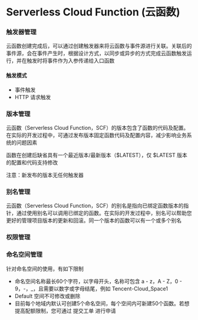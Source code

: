 # Serverless Cloud Function (云函数)








### 触发器管理
云函数创建完成后，可以通过创建触发器来将云函数与事件源进行关联。关联后的事件源，会在事件产生时，根据设计方式，以同步或异步的方式完成云函数触发运行，并在触发时将事件作为入参传递给入口函数

#### 触发模式
* 事件触发
* HTTP 请求触发


### 版本管理
云函数（Serverless Cloud Function，SCF）的版本包含了函数的代码及配置。在实际的开发过程中，可通过发布版本固定函数代码及配置内容，减少影响业务系统的问题因素

函数在创建后缺省具有一个最近版本/最新版本（$LATEST），仅 $LATEST 版本的配置和代码支持修改

注意：新发布的版本无任何触发器


### 别名管理
云函数（Serverless Cloud Function，SCF）的别名是指向已绑定函数版本的指针，通过使用别名可以调用已绑定的函数。在实际的开发过程中，别名可以帮助您更好的管理项目版本的更新和回滚。同一个版本的函数可以有一个或多个别名


### 权限管理



### 命名空间管理
针对命名空间的使用，有如下限制
* 命名空间名称最长60个字符，以字母开头，名称可包含 a - z，A - Z，0 - 9，-，_，且需要以数字或字母结尾，例如 Tencent-Cloud_Space1
* Default 空间不可修改或删除
* 目前每个地域内默认可创建5个命名空间，每个空间内可新建50个函数。若想提高配额限制，您可通过 提交工单 进行申请

































